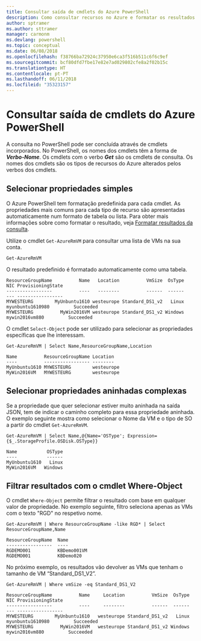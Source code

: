 ```yaml
---
title: Consultar saída de cmdlets do Azure PowerShell
description: Como consultar recursos no Azure e formatar os resultados.
author: sptramer
ms.author: sttramer
manager: carmonm
ms.devlang: powershell
ms.topic: conceptual
ms.date: 06/08/2018
ms.openlocfilehash: f38766ba72924c37950e6ca3f516b511c6f6c9ef
ms.sourcegitcommit: bcf80dfd7fbe17e82e7ad029802cfe8a2f02b15c
ms.translationtype: HT
ms.contentlocale: pt-PT
ms.lasthandoff: 06/11/2018
ms.locfileid: "35323157"
---
```

# <a name="query-output-of-azure-powershell-cmdlets"></a>Consultar saída de cmdlets do Azure PowerShell

A consulta no PowerShell pode ser concluída através de cmdlets incorporados. No PowerShell, os nomes dos cmdlets têm a forma de  **_Verbo-Nome_**. Os cmdlets com o verbo **_Get_** são os cmdlets de consulta. Os nomes dos cmdlets são os tipos de recursos do Azure alterados pelos verbos dos cmdlets.

## <a name="select-simple-properties"></a>Selecionar propriedades simples

O Azure PowerShell tem formatação predefinida para cada cmdlet. As propriedades mais comuns para cada tipo de recurso são apresentadas automaticamente num formato de tabela ou lista. Para obter mais informações sobre como formatar o resultado, veja [Formatar resultados da consulta](formatting-output.md).

Utilize o cmdlet `Get-AzureRmVM` para consultar uma lista de VMs na sua conta.

```azurepowershell-interactive
Get-AzureRmVM
```

O resultado predefinido é formatado automaticamente como uma tabela.

```output
ResourceGroupName          Name   Location          VmSize  OsType              NIC ProvisioningState
-----------------          ----   --------          ------  ------              --- -----------------
MYWESTEURG        MyUnbuntu1610 westeurope Standard_DS1_v2   Linux myunbuntu1610980         Succeeded
MYWESTEURG          MyWin2016VM westeurope Standard_DS1_v2 Windows   mywin2016vm880         Succeeded
```

O cmdlet `Select-Object` pode ser utilizado para selecionar as propriedades específicas que lhe interessam.

```azurepowershell-interactive
Get-AzureRmVM | Select Name,ResourceGroupName,Location
```

```output
Name          ResourceGroupName Location
----          ----------------- --------
MyUnbuntu1610 MYWESTEURG        westeurope
MyWin2016VM   MYWESTEURG        westeurope
```

## <a name="select-complex-nested-properties"></a>Selecionar propriedades aninhadas complexas

Se a propriedade que quer selecionar estiver muito aninhada na saída JSON, tem de indicar o caminho completo para essa propriedade aninhada. O exemplo seguinte mostra como selecionar o Nome da VM e o tipo de SO a partir do cmdlet `Get-AzureRmVM`.

```azurepowershell-interactive
Get-AzureRmVM | Select Name,@{Name='OSType'; Expression={$_.StorageProfile.OSDisk.OSType}}
```

```output
Name           OSType
----           ------
MyUnbuntu1610   Linux
MyWin2016VM   Windows
```

## <a name="filter-results-with-the-where-object-cmdlet"></a>Filtrar resultados com o cmdlet Where-Object

O cmdlet `Where-Object` permite filtrar o resultado com base em qualquer valor de propriedade. No exemplo seguinte, filtro seleciona apenas as VMs com o texto "RGD" no respetivo nome.

```azurepowershell-interactive
Get-AzureRmVM | Where ResourceGroupName -like RGD* | Select ResourceGroupName,Name
```

```output
ResourceGroupName  Name
-----------------  ----
RGDEMO001          KBDemo001VM
RGDEMO001          KBDemo020
```

No próximo exemplo, os resultados vão devolver as VMs que tenham o tamanho de VM “Standard_DS1_V2”.

```azurepowershell-interactive
Get-AzureRmVM | Where vmSize -eq Standard_DS1_V2
```

```output
ResourceGroupName          Name     Location          VmSize  OsType              NIC ProvisioningState
-----------------          ----     --------          ------  ------              --- -----------------
MYWESTEURG        MyUnbuntu1610   westeurope Standard_DS1_v2   Linux myunbuntu1610980         Succeeded
MYWESTEURG          MyWin2016VM   westeurope Standard_DS1_v2 Windows   mywin2016vm880         Succeeded
```
